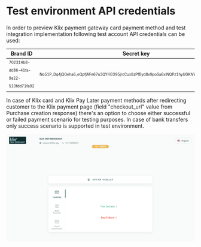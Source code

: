 # Test environment API credentials

In order to preview Klix payment gateway card payment method and test integration implementation following test account API credentials can be used:

| Brand ID                                                  | Secret key                                                                                                     |
|-----------------------------------------------------------|----------------------------------------------------------------------------------------------------------------|
| <sub><sup>702314b8-dd86-41fa-9a22-510fdd71fa92</sup></sub>| <sub><sup>No51P_Dq4jQGeha6_eQpfjAFe67u3QYHEO95jrcCux0zPfByd8x9poSa6xINQPz1hyUGKNYoxa16rnUkSUI_MA==</sup></sub>|

In case of Klix card and Klix Pay Later payment methods after redirecting customer to the Klix payment page (field "checkout_url" value from Purchase creation response) there's an option to choose either successful or failed payment scenario for testing purposes. In case of bank transfers only success scenario is supported in test environment.

![Choose successful or failed payment scenario](images/testing_integration.png "Tesing integration")
